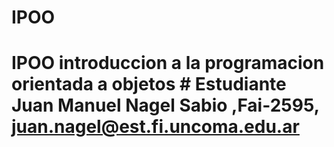 # IPOO
# IPOO introduccion a la programacion orientada a objetos # Estudiante Juan Manuel Nagel Sabio ,Fai-2595, juan.nagel@est.fi.uncoma.edu.ar
